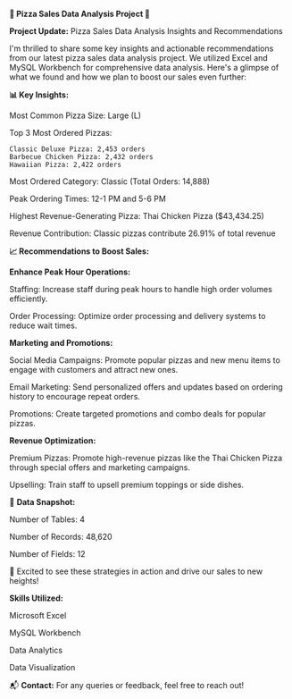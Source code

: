 **🍕 Pizza Sales Data Analysis Project 🚀**

**Project Update:** Pizza Sales Data Analysis Insights and Recommendations

I'm thrilled to share some key insights and actionable recommendations from our latest pizza sales data analysis project. We utilized Excel and MySQL Workbench for comprehensive data analysis. Here's a glimpse of what we found and how we plan to boost our sales even further:

**📊 Key Insights:**

Most Common Pizza Size: Large (L)

Top 3 Most Ordered Pizzas:

    Classic Deluxe Pizza: 2,453 orders
    Barbecue Chicken Pizza: 2,432 orders
    Hawaiian Pizza: 2,422 orders
    
Most Ordered Category: Classic (Total Orders: 14,888)

Peak Ordering Times: 12-1 PM and 5-6 PM

Highest Revenue-Generating Pizza: Thai Chicken Pizza ($43,434.25)

Revenue Contribution: Classic pizzas contribute 26.91% of total revenue

**📈 Recommendations to Boost Sales:**

**Enhance Peak Hour Operations:**

Staffing: Increase staff during peak hours to handle high order volumes efficiently.

Order Processing: Optimize order processing and delivery systems to reduce wait times.

**Marketing and Promotions:**

Social Media Campaigns: Promote popular pizzas and new menu items to engage with customers and attract new ones.

Email Marketing: Send personalized offers and updates based on ordering history to encourage repeat orders.

Promotions: Create targeted promotions and combo deals for popular pizzas.

**Revenue Optimization:**

Premium Pizzas: Promote high-revenue pizzas like the Thai Chicken Pizza through special offers and marketing campaigns.

Upselling: Train staff to upsell premium toppings or side dishes.

📂 **Data Snapshot:**

Number of Tables: 4

Number of Records: 48,620

Number of Fields: 12

🚀 Excited to see these strategies in action and drive our sales to new heights!

**Skills Utilized:**

Microsoft Excel

MySQL Workbench

Data Analytics

Data Visualization

📬 **Contact:**
For any queries or feedback, feel free to reach out!
